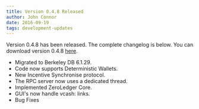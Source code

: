 ```yaml
---
title: Version 0.4.8 Released
author: John Connor
date: 2016-09-19
tags: development-updates
---
```

Version 0.4.8 has been released. The complete changelog is below. You can
download version 0.4.8 [here](https://vcash.info).

- Migrated to Berkeley DB 6.1.29.
- Code now supports Deterministic Wallets.
- New Incentive Synchronise protocol.
- The RPC server now uses a dedicated thread.
- Implemented ZeroLedger Core.
- GUI's now handle vcash: links.
- Bug Fixes
